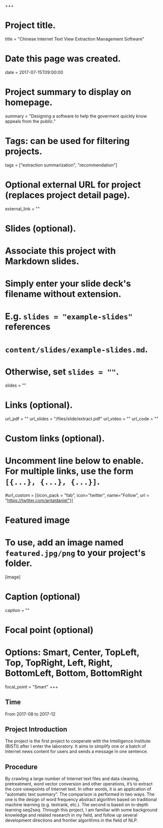 +++
# Project title.
title = "Chinese Internet Text View Extraction Management Software"

# Date this page was created.
date = 2017-07-15T09:00:00

# Project summary to display on homepage.
summary = "Designing a software to help the goverment quickly know appeals from the public."

# Tags: can be used for filtering projects.
tags = ["extraction summarization", "recommendation"]

# Optional external URL for project (replaces project detail page).
external_link = ""

# Slides (optional).
#   Associate this project with Markdown slides.
#   Simply enter your slide deck's filename without extension.
#   E.g. `slides = "example-slides"` references 
#   `content/slides/example-slides.md`.
#   Otherwise, set `slides = ""`.
slides = ""

# Links (optional).
url_pdf = ""
url_slides = "/files/slide/extract.pdf"
url_video = ""
url_code = ""

# Custom links (optional).
#   Uncomment line below to enable. For multiple links, use the form `[{...}, {...}, {...}]`.
#url_custom = [{icon_pack = "fab", icon="twitter", name="Follow", url = "https://twitter.com/antaldaniel"}]

# Featured image
# To use, add an image named `featured.jpg/png` to your project's folder. 
[image]
  # Caption (optional)
  caption = ""
  
  # Focal point (optional)
  # Options: Smart, Center, TopLeft, Top, TopRight, Left, Right, BottomLeft, Bottom, BottomRight
  focal_point = "Smart"
+++

## Time

From 2017-08 to 2017-12

## Project Introduction

The project is the first project to cooperate with the Intelligence Institute (BISTI) after I enter the laboratory.
It aims to simplify one or a batch of Internet news content for users and sends a message in one sentence.

## Procedure
By crawling a large number of Internet text files and data cleaning, pretreatment, word vector conversion and other operations, it’s to extract the core viewpoints of Internet text. In other words, it is an application of “automatic text summary”. The comparison is performed in two ways. The one is the design of word frequency abstract algorithm based on traditional machine learning (e.g. textrank, etc.). The second is based on in-depth learning seq2seq. Through this project, I am familiar with some background knowledge and related research in my field, and follow up several development directions and frontier algorithms in the field of NLP. 